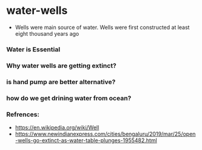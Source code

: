 # water-wells
- Wells were main source of water. Wells were first constructed at least eight thousand years ago

### Water is Essential



### Why water wells are getting extinct?

### is hand pump are better alternative?

### how do we get drining water from ocean?

### Refrences:
- https://en.wikipedia.org/wiki/Well
- https://www.newindianexpress.com/cities/bengaluru/2019/mar/25/open-wells-go-extinct-as-water-table-plunges-1955482.html